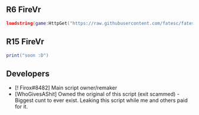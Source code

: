

## R6 FireVr
```lua
loadstring(game:HttpGet("https://raw.githubusercontent.com/fatesc/fates-admin/main/main.lua"))();
```

## R15 FireVr
```lua
print("soon :D")
```

## Developers
- [! Firox#8482] Main script owner/remaker
- [WhoGivesAShit] Owned the original of this script (exit scammed) - Biggest cunt to ever exist. Leaking this script while me and others paid for it.
